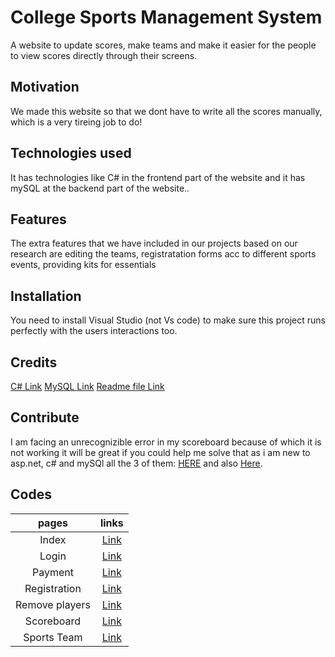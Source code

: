# College Sports Management System
A website to update scores, make teams and make it easier for the people to view scores directly through their screens.

## Motivation
We made this website so that we dont have to write all the scores manually, which is a very tireing job to do!

## Technologies used
It has technologies like C# in the frontend part of the website 
and it has mySQL at the backend part of the website..

## Features
The extra features that we have included in our projects based on our research are editing the teams, registratation forms acc to different sports events, providing kits for essentials

## Installation
You need to install Visual Studio (not Vs code) to make sure this project runs perfectly with the users interactions too.

## Credits
[C# Link](https://www.tutorialspoint.com/csharp/index.htm)
[MySQL Link](https://downloads.mysql.com/docs/visual-studio-en.pdf)
[Readme file Link](https://docs.github.com/en/get-started/writing-on-github/getting-started-with-writing-and-formatting-on-github/basic-writing-and-formatting-syntax)

## Contribute
I am facing an unrecognizible error in my scoreboard because of which it is not working it will be great if you could help me solve that as i am new to asp.net, c# and mySQl all the 3 of them: [HERE](https://github.com/ishadesai07/CollegeSportsManagementSystem/blob/main/viewscoreboard.aspx.cs) and also [Here](https://github.com/ishadesai07/CollegeSportsManagementSystem/blob/main/viewscoreboard.aspx).

## Codes
| pages              | links                                                                           |
| :---:              | :---:                                                                           |
|Index               |[Link](https://github.com/ishadesai07/CollegeSportsManagementSystem/blob/main/index.aspx)|
|Login               |[Link](https://github.com/ishadesai07/CollegeSportsManagementSystem/blob/main/login.aspx)|
|Payment             |[Link](https://github.com/ishadesai07/CollegeSportsManagementSystem/blob/main/payment.aspx)| 
|Registration        |[Link](https://github.com/ishadesai07/CollegeSportsManagementSystem/blob/main/registration_form1.aspx)|
|Remove players      |[Link](https://github.com/ishadesai07/CollegeSportsManagementSystem/blob/main/removeplayers.aspx)|
|Scoreboard          |[Link](https://github.com/ishadesai07/CollegeSportsManagementSystem/blob/main/viewscoreboard.aspx)|
|Sports Team         |[Link](https://github.com/ishadesai07/CollegeSportsManagementSystem/blob/main/viewsportteam.aspx)|
